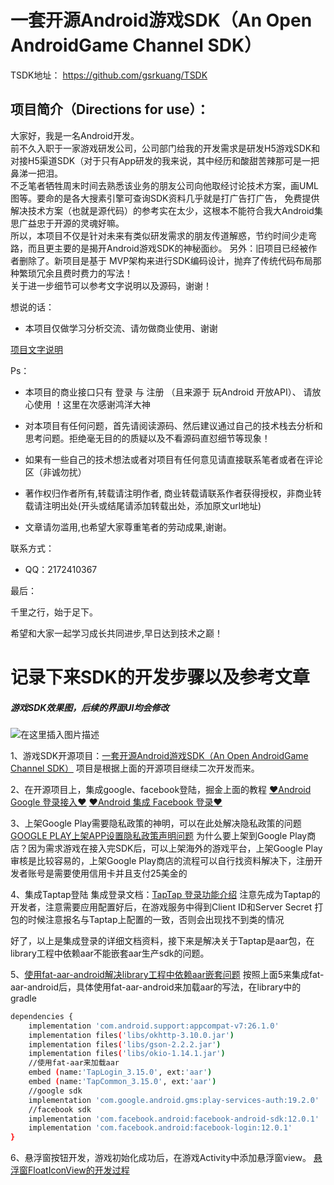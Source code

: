 

# 一套开源Android游戏SDK（An Open AndroidGame Channel SDK）

TSDK地址：
https://github.com/gsrkuang/TSDK

## 项目简介（Directions for use）：

大家好，我是一名Android开发。</br>
前不久入职于一家游戏研发公司，公司部门给我的开发需求是研发H5游戏SDK和对接H5渠道SDK（对于只有App研发的我来说，其中经历和酸甜苦辣那可是一把鼻涕一把泪。</br>
不乏笔者牺牲周末时间去熟悉该业务的朋友公司向他取经讨论技术方案，画UML图等。要命的是各大搜素引擎可查询SDK资料几乎就是打广告打广告，
免费提供解决技术方案（也就是源代码）的参考实在太少，这根本不能符合我大Android集思广益忠于开源的灵魂好嘛。 </br>
所以，本项目不仅是针对未来有类似研发需求的朋友传道解惑，节约时间少走弯路，而且更主要的是揭开Android游戏SDK的神秘面纱。
另外：旧项目已经被作者删除了。新项目是基于 MVP架构来进行SDK编码设计，抛弃了传统代码布局那种繁琐冗余且费时费力的写法！</br>
关于进一步细节可以参考文字说明以及源码，谢谢！</br>
 
想说的话：
 
* 本项目仅做学习分析交流、请勿做商业使用、谢谢
 

[项目文字说明](https://www.jianshu.com/p/8b9d82560a67)

Ps：

* 本项目的商业接口只有 登录 与 注册 （且来源于 玩Android 开放API）、 请放心使用 ！这里在次感谢鸿洋大神

* 对本项目有任何问题，首先请阅读源码、然后建议通过自己的技术栈去分析和思考问题。拒绝毫无目的的质疑以及不看源码直怼细节等现象！
 
* 如果有一些自己的技术想法或者对项目有任何意见请直接联系笔者或者在评论区（非诚勿扰）

* 著作权归作者所有,转载请注明作者, 商业转载请联系作者获得授权，非商业转载请注明出处(开头或结尾请添加转载出处，添加原文url地址)

* 文章请勿滥用,也希望大家尊重笔者的劳动成果,谢谢。
   
联系方式：

* QQ：2172410367


最后：

千里之行，始于足下。

希望和大家一起学习成长共同进步,早日达到技术之巅！








# 记录下来SDK的开发步骤以及参考文章

##### 游戏SDK效果图，后续的界面UI均会修改
![在这里插入图片描述](https://img-blog.csdnimg.cn/92a7b538415b42a69b27c259fa101df8.png)

1、游戏SDK开源项目：[一套开源Android游戏SDK（An Open AndroidGame Channel SDK）](https://github.com/zuowutan/ShareGameSdk)
项目是根据上面的开源项目继续二次开发而来。

2、在开源项目上，集成google、facebook登陆，掘金上面的教程
[❤️Android Google 登录接入❤️](https://juejin.cn/post/7024375507978289166)
[❤️Android 集成 Facebook 登录❤️](https://juejin.cn/post/7024326268409610247)

3、上架Google Play需要隐私政策的神明，可以在此处解决隐私政策的问题[GOOGLE PLAY上架APP设置隐私政策声明问题](https://zhuanlan.zhihu.com/p/372435677)
为什么要上架到Google Play商店？因为需求游戏在接入完SDK后，可以上架海外的游戏平台，上架Google Play审核是比较容易的，上架Google Play商店的流程可以自行找资料解决下，注册开发者账号是需要使用信用卡并且支付25美金的

4、集成Taptap登陆
集成登录文档：[TapTap 登录功能介绍](https://developer.taptap.com/docs/sdk/taptap-login/features/)
注意先成为Taptap的开发者，注意需要应用配置好后，在游戏服务中得到Client ID和Server Secret
打包的时候注意报名与Taptap上配置的一致，否则会出现找不到类的情况

好了，以上是集成登录的详细文档资料，接下来是解决关于Taptap是aar包，在library工程中依赖aar不能嵌套aar生产sdk的问题。

5、[使用fat-aar-android解决library工程中依赖aar嵌套问题](https://github.com/kezong/fat-aar-android)
按照上面5来集成fat-aar-android后，具体使用fat-aar-android来加载aar的写法，在library中的gradle
```bash
dependencies {
    implementation 'com.android.support:appcompat-v7:26.1.0'
    implementation files('libs/okhttp-3.10.0.jar')
    implementation files('libs/gson-2.2.2.jar')
    implementation files('libs/okio-1.14.1.jar')
    //使用fat-aar来加载aar
    embed (name:'TapLogin_3.15.0', ext:'aar')
    embed (name:'TapCommon_3.15.0', ext:'aar')
    //google sdk
    implementation 'com.google.android.gms:play-services-auth:19.2.0'
    //facebook sdk
    implementation 'com.facebook.android:facebook-android-sdk:12.0.1'
    implementation 'com.facebook.android:facebook-login:12.0.1'
}
```
6、悬浮窗按钮开发，游戏初始化成功后，在游戏Activity中添加悬浮窗view。
[悬浮窗FloatIconView的开发过程](https://github.com/gsrkuang/FloatIconView)




